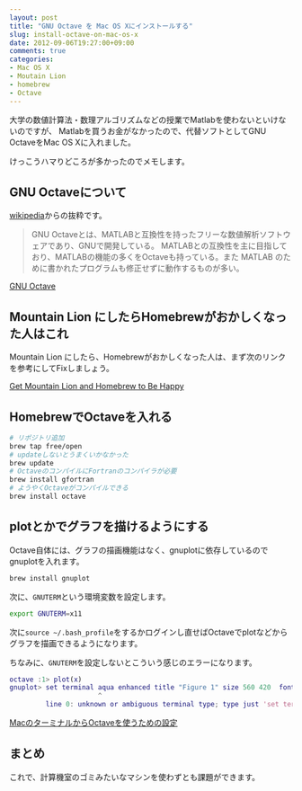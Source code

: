 ```yaml
---
layout: post
title: "GNU Octave を Mac OS Xにインストールする"
slug: install-octave-on-mac-os-x
date: 2012-09-06T19:27:00+09:00
comments: true
categories: 
- Mac OS X
- Moutain Lion
- homebrew
- Octave
---
```


大学の数値計算法・数理アルゴリズムなどの授業でMatlabを使わないといけないのですが、
Matlabを買うお金がなかったので、代替ソフトとしてGNU OctaveをMac OS Xに入れました。

けっこうハマりどころが多かったのでメモします。

## GNU Octaveについて

[wikipedia](http://ja.wikipedia.org/wiki/GNU_Octave)からの抜粋です。

> GNU Octaveとは、MATLABと互換性を持ったフリーな数値解析ソフトウェアであり、GNUで開発している。
> MATLABとの互換性を主に目指しており、MATLABの機能の多くをOctaveも持っている。また MATLAB のために書かれたプログラムも修正せずに動作するものが多い。

[GNU Octave](http://www.gnu.org/software/octave/)

## Mountain Lion にしたらHomebrewがおかしくなった人はこれ

Mountain Lion にしたら、Homebrewがおかしくなった人は、まず次のリンクを参考にしてFixしましょう。

[Get Mountain Lion and Homebrew to Be Happy](https://gist.github.com/1860902)


## HomebrewでOctaveを入れる

``` bash how to install octave
# リポジトリ追加
brew tap free/open
# updateしないとうまくいかなかった
brew update
# OctaveのコンパイルにFortranのコンパイラが必要
brew install gfortran
# ようやくOctaveがコンパイルできる
brew install octave
```

## plotとかでグラフを描けるようにする

Octave自体には、グラフの描画機能はなく、gnuplotに依存しているのでgnuplotを入れます。

``` bash
brew install gnuplot
```

次に、`GNUTERM`という環境変数を設定します。

``` bash ~/.bash_profile
export GNUTERM=x11
```
次に`source ~/.bash_profile`をするかログインし直せばOctaveでplotなどからグラフを描画できるようになります。

ちなみに、`GNUTERM`を設定しないとこういう感じのエラーになります。

``` matlab octave error
octave :1> plot(x)
gnuplot> set terminal aqua enhanced title "Figure 1" size 560 420  font "*,6"
                      ^
         line 0: unknown or ambiguous terminal type; type just 'set terminal' for a list
```

[MacのターミナルからOctaveを使うための設定](http://helloworld.hifumi.info/post/22182948927/mac-octave)


## まとめ
これで、計算機室のゴミみたいなマシンを使わずとも課題ができます。
